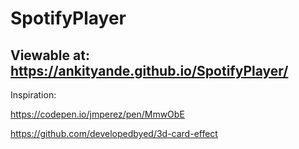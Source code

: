 # SpotifyPlayer

## Viewable at: https://ankityande.github.io/SpotifyPlayer/ ##

Inspiration: 

https://codepen.io/jmperez/pen/MmwObE

https://github.com/developedbyed/3d-card-effect
